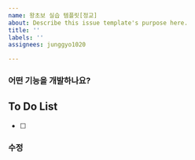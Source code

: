 ```yaml
---
name: 왕초보 실습 템플릿[정교]
about: Describe this issue template's purpose here.
title: ''
labels: ''
assignees: junggyo1020

---
```


### 어떤 기능을 개발하나요?

## To Do List
-[ ]
### 수정
